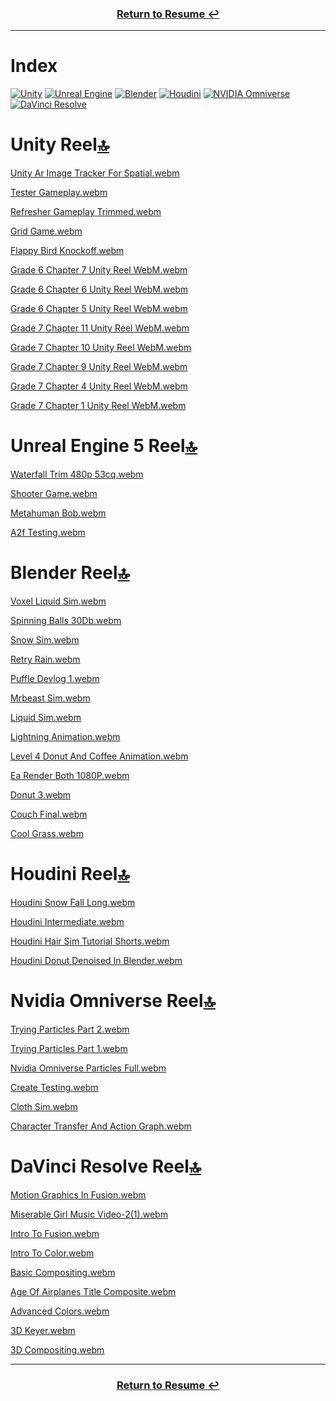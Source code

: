 
<div align="center">
  <h3><a href = https://github.com/KenzKD>Return to Resume &#8617;</a></h3>
</div>

---

# Index

[![Unity](https://img.shields.io/badge/unity-white.svg?style=for-the-badge&logo=unity&logoColor=black)](#unity-reel)
[![Unreal Engine](https://img.shields.io/badge/unreal_engine-%23313131.svg?style=for-the-badge&logo=unrealengine&logoColor=white)](#unreal-engine-5-reel)
[![Blender](https://img.shields.io/badge/blender-%23E87D0D.svg?style=for-the-badge&logo=blender&logoColor=white)](#blender-reel)
[![Houdini](https://img.shields.io/badge/Houdini-%23FF4713?style=for-the-badge&logo=houdini&logoColor=white)](#houdini-reel)
[![NVIDIA Omniverse](https://img.shields.io/badge/NVIDIA_Omniverse-%2376B900.svg?style=for-the-badge&logo=nVIDIA&logoColor=white)](#nvidia-omniverse-reel)
[![DaVinci Resolve](https://img.shields.io/badge/DaVinci%20Resolve-%23233A51?style=for-the-badge&logo=davinciresolve)](#davinci-resolve-reel)


# Unity Reel[🔝](#index)

[Unity Ar Image Tracker For Spatial.webm](https://github.com/user-attachments/assets/99639aa4-07f3-4114-994d-c05e7184e1dc)

[Tester Gameplay.webm](https://github.com/user-attachments/assets/7a74882e-d533-4418-bdc0-9b578b86e108)

[Refresher Gameplay Trimmed.webm](https://github.com/user-attachments/assets/2ef42573-81c7-4e12-a6b7-18985eed14c3)

[Grid Game.webm](https://github.com/user-attachments/assets/672e766f-f04e-4b23-addb-460c3ef7c0a2)

[Flappy Bird Knockoff.webm](https://github.com/user-attachments/assets/f0a4650b-ee83-4cc4-bf72-692d232bde61)



[Grade 6 Chapter 7 Unity Reel WebM.webm](https://github.com/user-attachments/assets/4f52a2d9-1cb7-42ad-8bfc-f2c20171b013)

[Grade 6 Chapter 6 Unity Reel WebM.webm](https://github.com/user-attachments/assets/0363ddaa-2e7c-4d21-81df-495700d4e2b4)

[Grade 6 Chapter 5 Unity Reel WebM.webm](https://github.com/user-attachments/assets/1bdb3ece-ba1a-499a-aba9-f720ec3f68fa)



[Grade 7 Chapter 11 Unity Reel WebM.webm](https://github.com/user-attachments/assets/68dd9f20-7aa7-4fc3-94b2-8fa1ef91b71b)

[Grade 7 Chapter 10 Unity Reel WebM.webm](https://github.com/user-attachments/assets/b057d431-0725-4bed-a211-62f3d16b784a)

[Grade 7 Chapter 9 Unity Reel WebM.webm](https://github.com/user-attachments/assets/36878342-d80d-4da9-89e4-95f71c6c2987)

[Grade 7 Chapter 4 Unity Reel WebM.webm](https://github.com/user-attachments/assets/ea354bef-604b-4805-940c-c35fead6b8f8)

[Grade 7 Chapter 1 Unity Reel WebM.webm](https://github.com/user-attachments/assets/935a1867-c6b7-49aa-b5a4-5a69bca116e9)



# Unreal Engine 5 Reel[🔝](#index)

[Waterfall Trim 480p 53cq.webm](https://github.com/user-attachments/assets/705eb10f-56da-4cde-bff6-5a2c788d28c2)

[Shooter Game.webm](https://github.com/user-attachments/assets/3e1e3e80-63db-4492-aacb-173aa93645c5)

[Metahuman Bob.webm](https://github.com/user-attachments/assets/89bb0c92-074e-41d6-8083-a0691600e6a3)

[A2f Testing.webm](https://github.com/user-attachments/assets/cb435cb1-0d14-4be4-a0d6-c2862fe7e980)


# Blender Reel[🔝](#index)

[Voxel Liquid Sim.webm](https://github.com/user-attachments/assets/812a2745-cef6-49c6-b06d-e83238e0c9ff)

[Spinning Balls 30Db.webm](https://github.com/user-attachments/assets/709459b7-12f9-474d-8f0c-1dc34d6ee107)

[Snow Sim.webm](https://github.com/user-attachments/assets/d8a01607-4125-4ca1-9e83-b2b31805f618)

[Retry Rain.webm](https://github.com/user-attachments/assets/73e3f4ff-c37d-45ab-b3be-dae65ed70a03)

[Puffle Devlog 1.webm](https://github.com/user-attachments/assets/685baf51-f951-410d-ae31-5efe3dbeba80)

[Mrbeast Sim.webm](https://github.com/user-attachments/assets/11418c30-2642-4786-bda1-1cf359a7a005)

[Liquid Sim.webm](https://github.com/user-attachments/assets/e689d3b8-8636-4d69-a347-32194256911f)

[Lightning Animation.webm](https://github.com/user-attachments/assets/7f90f6e2-281f-425f-a78e-ca3d33802a05)

[Level 4 Donut And Coffee Animation.webm](https://github.com/user-attachments/assets/7b8cc635-0190-40b3-8b75-f42b78890d29)

[Ea Render Both 1080P.webm](https://github.com/user-attachments/assets/6093381c-146c-4fcc-b2e7-2e978795d0a4)

[Donut 3.webm](https://github.com/user-attachments/assets/1a467b89-b7da-4c53-87f7-a9f008598c83)

[Couch Final.webm](https://github.com/user-attachments/assets/8fc571aa-db83-4c46-b983-73307190e48c)

[Cool Grass.webm](https://github.com/user-attachments/assets/4c5a39bc-eeca-4550-a720-e77ac60ea4c4)


# Houdini Reel[🔝](#index)

[Houdini Snow Fall Long.webm](https://github.com/user-attachments/assets/1df88e11-a0c8-43d8-9e45-697bc84fee19)

[Houdini Intermediate.webm](https://github.com/user-attachments/assets/30ef47da-efa5-4c64-a570-1c5d141a713e)

[Houdini Hair Sim Tutorial Shorts.webm](https://github.com/user-attachments/assets/0a352467-bf6b-482a-a820-4947215f2c5e)

[Houdini Donut Denoised In Blender.webm](https://github.com/user-attachments/assets/12363ec1-d676-4f01-96cb-917ce72f910b)


# Nvidia Omniverse Reel[🔝](#index)

[Trying Particles Part 2.webm](https://github.com/user-attachments/assets/06f5503a-a3c3-484b-aec9-e43de473de04)

[Trying Particles Part 1.webm](https://github.com/user-attachments/assets/5c350706-0994-4cfe-a772-14300fda3a4d)

[Nvidia Omniverse Particles Full.webm](https://github.com/user-attachments/assets/5aa4221d-660c-402f-b89c-e1c648b82f84)

[Create Testing.webm](https://github.com/user-attachments/assets/52933711-f348-4154-b4ce-1f9913ed777b)

[Cloth Sim.webm](https://github.com/user-attachments/assets/cb7f272e-9f64-4d14-8065-a294c209c120)

[Character Transfer And Action Graph.webm](https://github.com/user-attachments/assets/7fcf6b06-c16a-4eee-bd23-475804c4ea08)


# DaVinci Resolve Reel[🔝](#index)

[Motion Graphics In Fusion.webm](https://github.com/user-attachments/assets/b3d902fe-1675-41d8-acf2-7f85767a9cd8)

[Miserable Girl Music Video-2(1).webm](https://github.com/user-attachments/assets/f8125c56-3cc2-4191-8906-802bbfac8a48)

[Intro To Fusion.webm](https://github.com/user-attachments/assets/1cc15a8b-54c0-46c8-800d-a0f5cb7ddd3c)

[Intro To Color.webm](https://github.com/user-attachments/assets/f8c539b3-65a8-465b-9fb8-572c927d7b38)

[Basic Compositing.webm](https://github.com/user-attachments/assets/25c405b0-d526-479a-95a4-d400ba35a62d)

[Age Of Airplanes Title Composite.webm](https://github.com/user-attachments/assets/bb8aea8e-433d-4e9b-9f57-4297a0e72ed8)

[Advanced Colors.webm](https://github.com/user-attachments/assets/dd8d2633-97da-4233-bbed-7d33760baacb)

[3D Keyer.webm](https://github.com/user-attachments/assets/54daa189-d11d-4757-a5eb-50fefdcb455b)

[3D Compositing.webm](https://github.com/user-attachments/assets/1a8bb81b-b197-481f-926f-1a562c4f27f4)

---
<div align="center">
  <h3><a href = https://github.com/KenzKD>Return to Resume &#8617;</a></h3>
</div>
